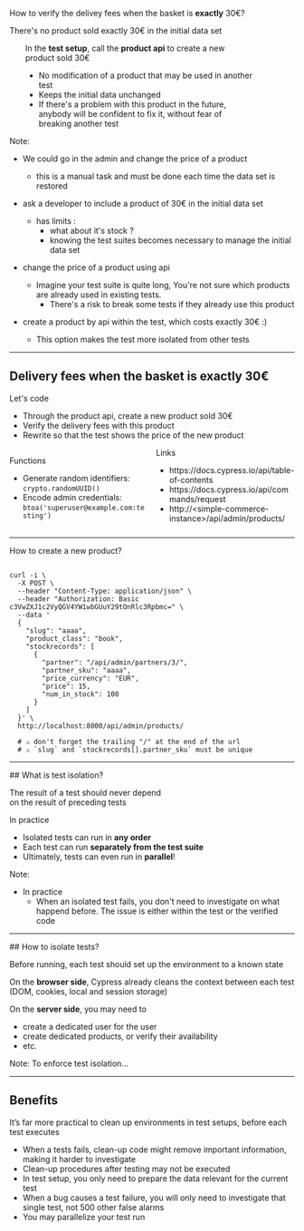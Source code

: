 


<!-- .slide: class="text-level-3" -->

<div class="flex-row flex-row--center mt-300" >
  <div class="bubble bubble-bottom-left">
    <i class="emo emo-36 emoji-face_with_monocle"></i>
    <div class="bubble__text">
    <p>How to verify the delivey fees when the basket is <strong>exactly</strong> 30€?
    <p>There's no product sold exactly 30€ in the initial data set
    </div>
  </div>
</div>


<div class="mt-400 flex-row flex-row--center fragment">

<div style="width:80%; padding-left:2em;">

<p>In the <strong>test setup</strong>, call the <strong>product api</strong> to create a new product sold 30€

<ul class="no-bullets mt-0">
  <li class="mt-50"><i class="emo emoji-thumbup"></i>No modification of a product that may be used in another test
  <li class="mt-50"><i class="emo emoji-thumbup"></i>Keeps the initial data unchanged
  <li class="mt-50"><i class="emo emoji-thumbup"></i>If there's a problem with this product in the future, anybody will be confident to fix it, without fear of breaking another test
</ul>

</div>

</div>

Note:

- We could go in the admin and change the price of a product
  - this is a manual task and must be done each time the data set is restored
- ask a developer to include a product of 30€ in the initial data set
  - has limits :
    - what about it's stock ?
    - knowing the test suites becomes necessary to manage the initial data set
- change the price of a product using api
  
  - Imagine your test suite is quite long,
You're not sure which products are already used in existing tests.
    - There's a risk to break some tests if they already use this product

- create a product by api within the test, which costs exactly 30€ :)
  - This option makes the test more isolated from other tests

---

<!-- .slide: class="text-level-2" -->

## Delivery fees when the basket is exactly 30€
<!-- .element: data-tags="practice" class="text-size-heading-3" data-toc-label="...when the basket is exactly 30€" -->

<app-exercise class="mt-350r fragment">
  <p>Let's code
  <ul>
    <li>Through the product api, create a new product sold 30€
    <li>Verify the delivery fees with this product
    <li>Rewrite so that the test shows the price of the new product
  </ul>
</app-exercise>

<app-help class="fragment mt-600r">
  <div style="columns: 2;">
    <p>Functions
    <ul>
      <li>Generate random identifiers: <code>crypto.randomUUID()</code> 
      <li>Encode admin credentials: <code>btoa('superuser@example.com:testing')</code>
    </ul>
    <p>Links
    <ul>
      <li>https://docs.cypress.io/api/table-of-contents</li>
      <li>https://docs.cypress.io/api/commands/request</li>
      <li>http://&lt;simple-commerce-instance&gt;/api/admin/products/</li>
    </ul>
  </div>
</app-help>

---

<!-- .slide: class="text-level-2" -->

<p class="mt-100r">How to create a new product?

<pre><code class="sh">
curl -i \
  -X POST \
  --header "Content-Type: application/json" \
  --header "Authorization: Basic c3VwZXJ1c2VyQGV4YW1wbGUuY29tOnRlc3Rpbmc=" \
  --data '
  {
    "slug": "aaaa",
    "product_class": "book",
    "stockrecords": [
      {
        "partner": "/api/admin/partners/3/",
        "partner_sku": "aaaa",
        "price_currency": "EUR",
        "price": 15,
        "num_in_stock": 100
      }
    ]
  }' \
  http://localhost:8000/api/admin/products/

  # ⚠️ don't forget the trailing "/" at the end of the url
  # ⚠️ `slug` and `stockrecords[].partner_sku` must be unique
</code></pre>

</div>

---

## What is test isolation?

<div class="fragment mt-300">

<div class="fragment custom highlight-bold text-center">
  <p >The result of a test should never depend 
  <br>on the result of preceding tests
</p>
</div>

</div>

<div class="fragment mt-300">
  <p> In practice
  <ul>
    <li class="fragment">Isolated tests can run in <strong>any order</strong>
    <li class="fragment">Each test can run <strong>separately from the test suite</strong>
    <li class="fragment">Ultimately, tests can even run in <strong>parallel</strong>!
  </ul>
</div>


Note:
- In practice
  - When an isolated test fails, you don't need to investigate on what happend before.
The issue is either within the test or the verified code

---

## How to isolate tests?

<p class="fragment mt-150r">Before running, each test should set up the environment to a known state

<p class="fragment mt-150r">On the <strong>browser side</strong>, Cypress already cleans the context between each test  (DOM, cookies, local and session storage)

<div class="fragment mt-150r">
  <p>On the <strong>server side</strong>, you may need to
  <ul>
    <li>create a dedicated user for the user
    <li>create dedicated products, or verify their availability
    <li>etc.
  </ul>
</div>

Note:
To enforce test isolation...

---

## Benefits

<p class="mt-200">It’s far more practical to clean up environments in test setups, before each test executes
<ul>
  <li>When a tests fails, clean-up code might remove important information, making it harder to investigate
  <li>Clean-up procedures after testing may not be executed
  <li>In test setup, you only need to prepare the data relevant for the current test
  <li>When a bug causes a test failure, you will only need to investigate that single test, not 500 other false alarms
  <li>You may parallelize your test run
</ul>

